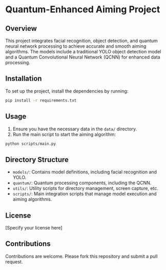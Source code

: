 
# Quantum-Enhanced Aiming Project

## Overview

This project integrates facial recognition, object detection, and quantum neural network processing to achieve accurate and smooth aiming algorithms. The models include a traditional YOLO object detection model and a Quantum Convolutional Neural Network (QCNN) for enhanced data processing.

## Installation

To set up the project, install the dependencies by running:

```bash
pip install -r requirements.txt
```

## Usage

1. Ensure you have the necessary data in the `data/` directory.
2. Run the main script to start the aiming algorithm:

```bash
python scripts/main.py
```

## Directory Structure

- `models/`: Contains model definitions, including facial recognition and YOLO.
- `quantum/`: Quantum processing components, including the QCNN.
- `utils/`: Utility scripts for directory management, screen capture, etc.
- `scripts/`: Main integration scripts that manage model execution and aiming algorithms.

## License

[Specify your license here]

## Contributions

Contributions are welcome. Please fork this repository and submit a pull request.
